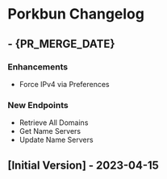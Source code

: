 # Porkbun Changelog

## - {PR_MERGE_DATE}

### Enhancements

- Force IPv4 via Preferences

### New Endpoints

- Retrieve All Domains
- Get Name Servers
- Update Name Servers

## [Initial Version] - 2023-04-15